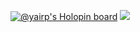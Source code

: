[![@yairp's Holopin board](https://holopin.io/api/user/board?user=yairp)](https://holopin.io/@yairp)
![](https://hit.yhype.me/github/profile?user_id=45571379)
